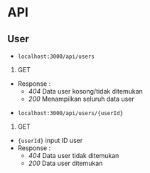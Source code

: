 # API

## User

* `localhost:3000/api/users`
1. GET
  - Response :
      - _404_ Data user kosong/tidak ditemukan
      - _200_ Menampilkan seluruh data user

* `localhost:3000/api/users/{userId}`
1. GET
  - `{userId}` input ID user
  - Response :
    - _404_ Data user tidak ditemukan
    - _200_ Data user ditemukan
